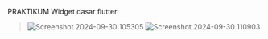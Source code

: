 PRAKTIKUM Widget dasar flutter
> ![Screenshot 2024-09-30 105305](https://github.com/user-attachments/assets/cf6c4919-746f-446e-8b74-bc3cb2cd2dee)
> ![Screenshot 2024-09-30 110903](https://github.com/user-attachments/assets/811eadb3-7c7a-481f-b4fd-bf911bf32882)

